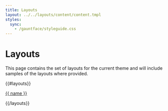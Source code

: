 ```yaml
---
title: Layouts
layout: ../../layouts/content/content.tmpl
styles:
  sync:
    - /gauntface/styleguide.css
---
```


# Layouts

This page contains the set of layouts for the current theme
and will include samples of the layouts where provided.

{{#layouts}}

<a href="./{{id}}.html">{{ name }}</a>

{{/layouts}}